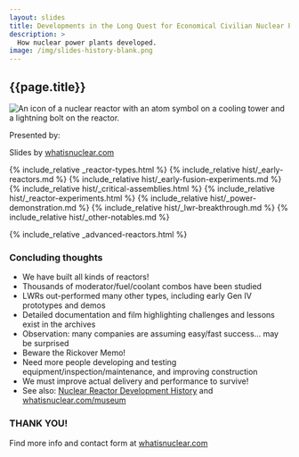 ```yaml
---
layout: slides
title: Developments in the Long Quest for Economical Civilian Nuclear Power
description: >
  How nuclear power plants developed.
image: /img/slides-history-blank.png
---
```


<section>
  <h2 id="pres-title">{{page.title}}</h2>
  <img src="/img/reactor_web.svg" class="img-fluid w-25 " alt="An icon of a
  nuclear reactor with an atom symbol on a cooling tower and a lightning bolt on
  the reactor." {% imagesize img/reactor_web.svg:props %} />
  <p id="presenter-c" class="frontmatter small">
    Presented by: <span id="presenter"></span>
  </p>
  <p id="event-c" class="frontmatter small"><span id="event"></span></p>
  <p class="frontmatter small"><span id="date"></span></p>
  <p class="attribution">
    Slides by
    <a href="/slides.html">whatisnuclear.com</a>
  </p>
</section>

<!-- prettier-ignore -->
{% include_relative _reactor-types.html %}
{% include_relative hist/_early-reactors.md %}
{% include_relative hist/_early-fusion-experiments.md %}
{% include_relative hist/_critical-assemblies.html %}
{% include_relative hist/_reactor-experiments.html %}
{% include_relative hist/_power-demonstration.md %}
{% include_relative hist/_lwr-breakthrough.md %}
{% include_relative hist/_other-notables.md %}

<!-- {% include_relative _status-of-nuclear.html %} -->

{% include_relative _advanced-reactors.html %}

<!-- {% include_relative _startups.html %} -->

<!-- {% include_relative _boondoggles.html %} -->

  <section>
    <h3>Concluding thoughts</h3>
    <ul>
      <li>We have built all kinds of reactors!</li>
      <li>Thousands of moderator/fuel/coolant combos have been studied</li>
      <li>LWRs out-performed many other types, including early Gen IV prototypes and demos</li>
      <li>Detailed documentation and film highlighting challenges and lessons exist in the archives</li>
      <li>Observation: many companies are assuming easy/fast success... may be surprised</li>
      <li>Beware the Rickover Memo!</li>
      <li>Need more people developing and testing equipment/inspection/maintenance, and improving construction</li>
      <li>We must improve actual delivery and performance to survive!</li>
      <li>See also: <a href="/reactor-history.html">Nuclear Reactor Development 
      History</a> and <a href="/museum">whatisnuclear.com/museum</a></li>
    </ul>
    <aside class="notes"></aside>
  </section>

<section>
  <h3 class="r-fit-text">THANK YOU!</h3>
  <p>
    Find more info and contact form at
    <a href="https://whatisnuclear.com/reactor-history.html"
      >whatisnuclear.com</a
    >
  </p>
  <aside class="notes"></aside>
</section>

<script>
  let now = new Date();
  let event = document.getElementById("event");
  let eventC = document.getElementById("event-c");
  let presenter = document.getElementById("presenter");
  let presenterC = document.getElementById("presenter-c");
  let date = document.getElementById("date");
  let title = document.getElementById("pres-title");

  function setInputVals() {
    // These can all be passed in as query params
    const input = new URLSearchParams(window.location.search);
    event.innerText = input.get("event") || "";
    presenter.innerText = input.get("presenter") || "";
    date.innerText = input.get("date") || now.toLocaleDateString();
    title.innerText = input.get("title") || "{{ page.title }}";

    if (!presenter.innerText) {
      presenterC.style.visibility = "hidden";
    }
    if (!event.innerText) {
      eventC.style.visibility = "hidden";
    }
  }

  setInputVals();
</script>
